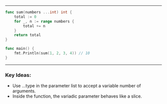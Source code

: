 
---

```go
func sum(numbers ...int) int {
	total := 0
	for _, n := range numbers {
		total += n
	}
	return total
}

func main() {
	fmt.Println(sum(1, 2, 3, 4)) // 10
}
```

---
### Key Ideas:

- Use ...type in the parameter list to accept a variable number of arguments.
- Inside the function, the variadic parameter behaves like a slice.